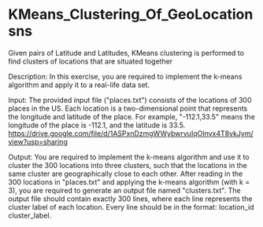 # KMeans_Clustering_Of_GeoLocationsns
Given pairs of Latitude and Latitudes, KMeans clustering is performed to find clusters of locations that are situated together


Description: In this exercise, you are required to implement the k-means algorithm and apply it to a real-life data set.

Input: The provided input file ("places.txt") consists of the locations of 300 places in the US. Each location is a two-dimensional point that represents the longitude and latitude of the place. For example, "-112.1,33.5" means the longitude of the place is -112.1, and the latitude is 33.5. 
https://drive.google.com/file/d/1ASPxnDzmgWWybwrvuIqOInyx4T8vkJym/view?usp=sharing

Output: You are required to implement the k-means algorithm and use it to cluster the 300 locations into three clusters, such that the locations in the same cluster are geographically close to each other. After reading in the 300 locations in "places.txt" and applying the k-means algorithm (with k = 3), you are required to generate an output file named "clusters.txt". The output file should contain exactly 300 lines, where each line represents the cluster label of each location. Every line should be in the format: location_id cluster_label.
